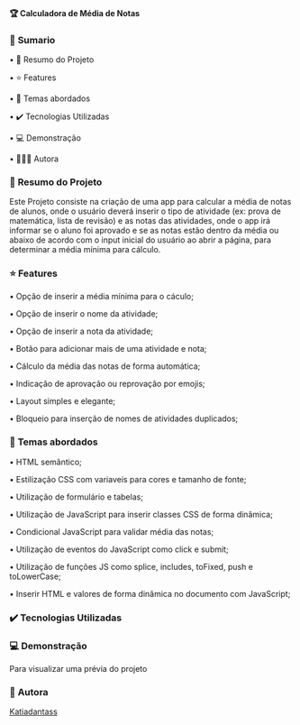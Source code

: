 #### 🏆 **Calculadora de Média de Notas** ####
 

### 📎 **Sumario** ###

•	📌 Resumo do Projeto

•	⭐ Features

•	📂 Temas abordados

•	✔️ Tecnologias Utilizadas

•	💻 Demonstração

•	🙋🏻‍♂‍ Autora

### 📌 **Resumo do Projeto** ###

Este Projeto consiste na criação de uma app para calcular a média de notas de alunos, onde o usuário deverá inserir o tipo de atividade (ex: prova de matemática, lista de revisão) e as notas das atividades, onde o app irá informar se o aluno foi aprovado e se as notas estão dentro da média ou abaixo de acordo com o input inicial do usuário ao abrir a página, para determinar a média mínima para cálculo.

### ⭐ **Features** ###

•	Opção de inserir a média mínima para o cáculo;

•	Opção de inserir o nome da atividade;

•	Opção de inserir a nota da atividade;

•	Botão para adicionar mais de uma atividade e nota;

•	Cálculo da média das notas de forma automática;

•	Indicação de aprovação ou reprovação por emojis;

•	Layout simples e elegante;

•	Bloqueio para inserção de nomes de atividades duplicados;


### 📂 **Temas abordados** ###

•	HTML semântico;

•	Estilização CSS com variaveis para cores e tamanho de fonte;

•	Utilização de formulário e tabelas;

•	Utilização de JavaScript para inserir classes CSS de forma dinâmica;

•	Condicional JavaScript para validar média das notas;

•	Utilização de eventos do JavaScript como click e submit;

•	Utilização de funções JS como splice, includes, toFixed, push e toLowerCase;

•	Inserir HTML e valores de forma dinâmica no documento com JavaScript;


### ✔️ **Tecnologias Utilizadas** ###
  

### 💻 **Demonstração** ###

Para visualizar uma prévia do projeto 

### 🙋‍ **Autora** ###

[Katiadantass](https://github.com/Katiadantass)
